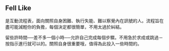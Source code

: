 ## Fell Like

是互動流程表，面向關照自身困難、執行失能、難以察覺內在訊號的人。流程旨在盡可能減輕你的負擔，每個決定都很簡單，不用太過於糾結。

留些許時間──差不多一個小時──允許自己完成每個步驟。不用急於求成或跳過－按指示進行就可以的。關照自身很重要哦，值得為此投入一些時間的。